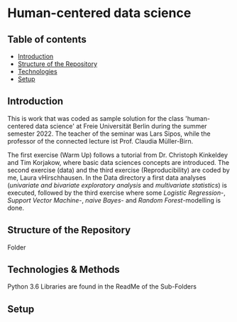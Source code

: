 # Human-centered data science

## Table of contents
* [Introduction](#introduction)
* [Structure of the Repository](#structure-of-the-repository)
* [Technologies](#technologies)
* [Setup](#setup)
 
## Introduction 

This is work that was coded as sample solution for the class 'human-centered data science' at Freie Universität Berlin during the summer semester 2022. The teacher of the seminar was Lars Sipos, while the professor of the connected lecture ist Prof. Claudia Müller-Birn. 

The first exercise (Warm Up) follows a tutorial from Dr. Christoph Kinkeldey and Tim Korjakow, where basic data sciences concepts are introduced. The second exercise (data) and the third exercise (Reproducibility) are coded by me, Laura vHirschhausen. In the Data directory a first data analyses (*univariate and bivariate exploratory analysis* and *multivariate statistics*) is executed, followed by the third exercise where some *Logistic Regression*-, *Support Vector Machine*-, *naive Bayes*- and *Random Forest*-modelling is done.

## Structure of the Repository
Folder

## Technologies & Methods
Python 3.6
Libraries are found in the ReadMe of the Sub-Folders
  
## Setup

